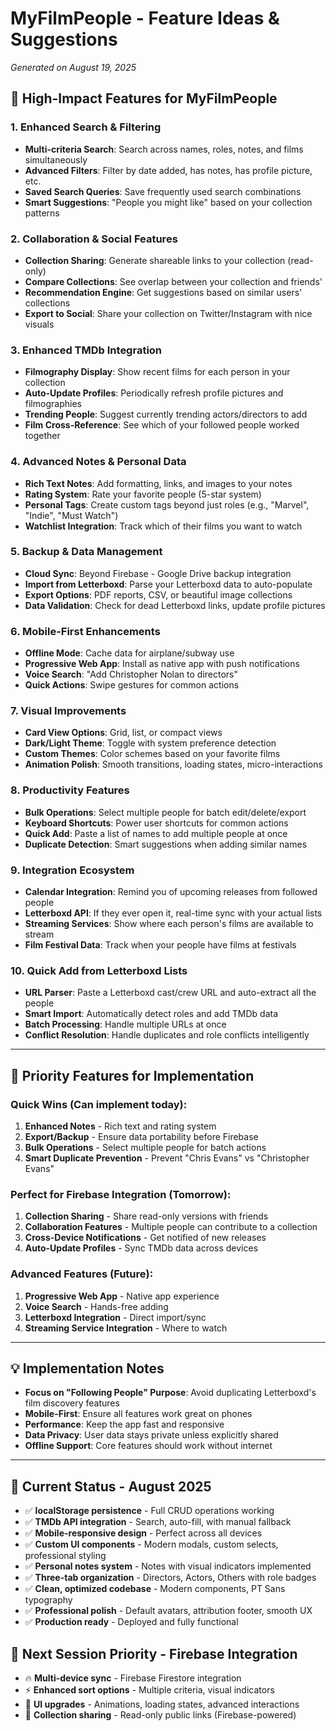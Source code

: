 # MyFilmPeople - Feature Ideas & Suggestions

*Generated on August 19, 2025*

## 🚀 **High-Impact Features for MyFilmPeople**

### 1. **Enhanced Search & Filtering**
- **Multi-criteria Search**: Search across names, roles, notes, and films simultaneously
- **Advanced Filters**: Filter by date added, has notes, has profile picture, etc.
- **Saved Search Queries**: Save frequently used search combinations
- **Smart Suggestions**: "People you might like" based on your collection patterns

### 2. **Collaboration & Social Features**
- **Collection Sharing**: Generate shareable links to your collection (read-only)
- **Compare Collections**: See overlap between your collection and friends'
- **Recommendation Engine**: Get suggestions based on similar users' collections
- **Export to Social**: Share your collection on Twitter/Instagram with nice visuals

### 3. **Enhanced TMDb Integration**
- **Filmography Display**: Show recent films for each person in your collection
- **Auto-Update Profiles**: Periodically refresh profile pictures and filmographies
- **Trending People**: Suggest currently trending actors/directors to add
- **Film Cross-Reference**: See which of your followed people worked together

### 4. **Advanced Notes & Personal Data**
- **Rich Text Notes**: Add formatting, links, and images to your notes
- **Rating System**: Rate your favorite people (5-star system)
- **Personal Tags**: Create custom tags beyond just roles (e.g., "Marvel", "Indie", "Must Watch")
- **Watchlist Integration**: Track which of their films you want to watch

### 5. **Backup & Data Management**
- **Cloud Sync**: Beyond Firebase - Google Drive backup integration
- **Import from Letterboxd**: Parse your Letterboxd data to auto-populate
- **Export Options**: PDF reports, CSV, or beautiful image collections
- **Data Validation**: Check for dead Letterboxd links, update profile pictures

### 6. **Mobile-First Enhancements**
- **Offline Mode**: Cache data for airplane/subway use
- **Progressive Web App**: Install as native app with push notifications
- **Voice Search**: "Add Christopher Nolan to directors"
- **Quick Actions**: Swipe gestures for common actions

### 7. **Visual Improvements**
- **Card View Options**: Grid, list, or compact views
- **Dark/Light Theme**: Toggle with system preference detection
- **Custom Themes**: Color schemes based on your favorite films
- **Animation Polish**: Smooth transitions, loading states, micro-interactions

### 8. **Productivity Features**
- **Bulk Operations**: Select multiple people for batch edit/delete/export
- **Keyboard Shortcuts**: Power user shortcuts for common actions
- **Quick Add**: Paste a list of names to add multiple people at once
- **Duplicate Detection**: Smart suggestions when adding similar names

### 9. **Integration Ecosystem**
- **Calendar Integration**: Remind you of upcoming releases from followed people
- **Letterboxd API**: If they ever open it, real-time sync with your actual lists
- **Streaming Services**: Show where each person's films are available to stream
- **Film Festival Data**: Track when your people have films at festivals

### 10. **Quick Add from Letterboxd Lists**
- **URL Parser**: Paste a Letterboxd cast/crew URL and auto-extract all the people
- **Smart Import**: Automatically detect roles and add TMDb data
- **Batch Processing**: Handle multiple URLs at once
- **Conflict Resolution**: Handle duplicates and role conflicts intelligently

---

## 🎯 **Priority Features for Implementation**

### **Quick Wins (Can implement today):**
1. **Enhanced Notes** - Rich text and rating system 
2. **Export/Backup** - Ensure data portability before Firebase
3. **Bulk Operations** - Select multiple people for batch actions
4. **Smart Duplicate Prevention** - Prevent "Chris Evans" vs "Christopher Evans"

### **Perfect for Firebase Integration (Tomorrow):**
1. **Collection Sharing** - Share read-only versions with friends
2. **Collaboration Features** - Multiple people can contribute to a collection
3. **Cross-Device Notifications** - Get notified of new releases
4. **Auto-Update Profiles** - Sync TMDb data across devices

### **Advanced Features (Future):**
1. **Progressive Web App** - Native app experience
2. **Voice Search** - Hands-free adding
3. **Letterboxd Integration** - Direct import/sync
4. **Streaming Service Integration** - Where to watch

---

## 💡 **Implementation Notes**

- **Focus on "Following People" Purpose**: Avoid duplicating Letterboxd's film discovery features
- **Mobile-First**: Ensure all features work great on phones
- **Performance**: Keep the app fast and responsive
- **Data Privacy**: User data stays private unless explicitly shared
- **Offline Support**: Core features should work without internet

---

## 🔄 **Current Status - August 2025**
- ✅ **localStorage persistence** - Full CRUD operations working
- ✅ **TMDb API integration** - Search, auto-fill, with manual fallback  
- ✅ **Mobile-responsive design** - Perfect across all devices
- ✅ **Custom UI components** - Modern modals, custom selects, professional styling
- ✅ **Personal notes system** - Notes with visual indicators implemented
- ✅ **Three-tab organization** - Directors, Actors, Others with role badges
- ✅ **Clean, optimized codebase** - Modern components, PT Sans typography
- ✅ **Professional polish** - Default avatars, attribution footer, smooth UX
- ✅ **Production ready** - Deployed and fully functional

## 📅 **Next Session Priority - Firebase Integration**
- 🔥 **Multi-device sync** - Firebase Firestore integration
- ⚡ **Enhanced sort options** - Multiple criteria, visual indicators  
- 🎨 **UI upgrades** - Animations, loading states, advanced interactions
- 🤝 **Collection sharing** - Read-only public links (Firebase-powered)
